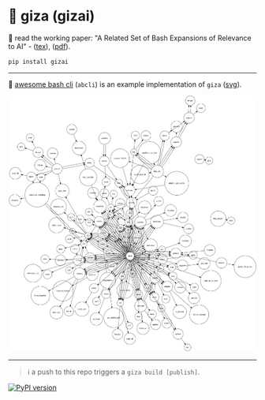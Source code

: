 # 🔻 giza (gizai)

📜 read the working paper: "A Related Set of Bash Expansions of Relevance to AI" - ([tex](./tex/giza.tex)), ([pdf](https://kamangir-public.s3.ca-central-1.amazonaws.com/giza-v1/giza.pdf)).

```bash
pip install gizai
```

---

🚀 [awesome bash cli](https://github.com/kamangir/awesome-bash-cli) (`abcli`) is an example implementation of `giza` ([svg](./assets/giza.svg)).

![image](./assets/giza.png)

---

> ℹ️ a push to this repo triggers a `giza build [publish]`.

[![PyPI version](https://img.shields.io/pypi/v/gizai.svg)](https://pypi.org/project/gizai/)
